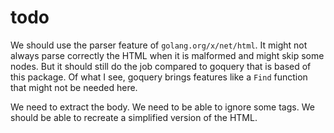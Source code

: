 # todo

We should use the parser feature of `golang.org/x/net/html`.
It might not always parse correctly the HTML when it is malformed and might skip some nodes.
But it should still do the job compared to goquery that is based of this package.
Of what I see, goquery brings features like a `Find` function that might not be needed here.

We need to extract the body.
We need to be able to ignore some tags.
We should be able to recreate a simplified version of the HTML.
